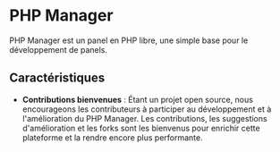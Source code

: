 # PHP Manager

PHP Manager est un panel en PHP libre, une simple base pour le développement de panels.

## Caractéristiques

- **Contributions bienvenues** : Étant un projet open source, nous encourageons les contributeurs à participer au développement et à l'amélioration du PHP Manager. Les contributions, les suggestions d'amélioration et les forks sont les bienvenus pour enrichir cette plateforme et la rendre encore plus performante.
